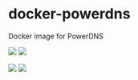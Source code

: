 # docker-powerdns
Docker image for PowerDNS

[![](https://images.microbadger.com/badges/version/luckyraul/powerdns:master.svg)](https://microbadger.com/images/luckyraul/powerdns:master)
[![](https://images.microbadger.com/badges/image/luckyraul/powerdns:master.svg)](https://microbadger.com/images/luckyraul/powerdns:master)

[![](https://images.microbadger.com/badges/version/luckyraul/powerdns:slave.svg)](https://microbadger.com/images/luckyraul/powerdns:slave)
[![](https://images.microbadger.com/badges/image/luckyraul/powerdns:slave.svg)](https://microbadger.com/images/luckyraul/powerdns:slave)
